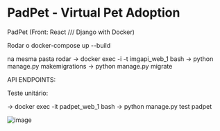 # PadPet - Virtual Pet Adoption

 
PadPet (Front: React /// Django with Docker)

Rodar o 
docker-compose up --build

na mesma pasta rodar 
-> docker exec -i -t imgapi_web_1 bash
-> python manage.py makemigrations
-> python manage.py migrate



API
ENDPOINTS:


Teste unitário:

-> docker exec -it padpet_web_1 bash
-> python manage.py test padpet
 



![image](https://user-images.githubusercontent.com/49574770/213442522-479a2aee-5c3f-4913-8004-ed9a5cd08350.png)
